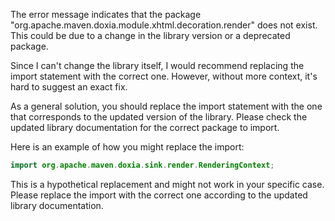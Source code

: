 The error message indicates that the package "org.apache.maven.doxia.module.xhtml.decoration.render" does not exist. This could be due to a change in the library version or a deprecated package. 

Since I can't change the library itself, I would recommend replacing the import statement with the correct one. However, without more context, it's hard to suggest an exact fix. 

As a general solution, you should replace the import statement with the one that corresponds to the updated version of the library. Please check the updated library documentation for the correct package to import.

Here is an example of how you might replace the import:

```java
import org.apache.maven.doxia.sink.render.RenderingContext;
```

This is a hypothetical replacement and might not work in your specific case. Please replace the import with the correct one according to the updated library documentation.